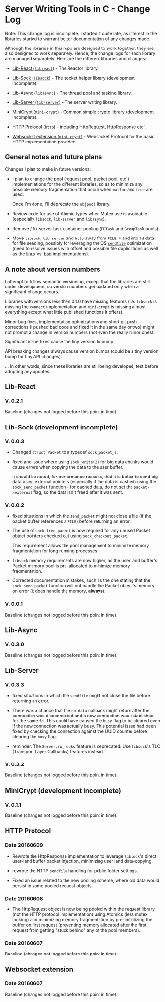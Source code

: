 # Server Writing Tools in C - Change Log

Note: This change log is incomplete. I started it quite late, as interest in the libraries started to warrant better documentation of any changes made.

Although the libraries in this repo are designed to work together, they are also designed to work separately. Hence, the change logs for each library are managed separately. Here are the different libraries and changes:

* [Lib-React (`libreact`)](#lib-react) - The Reactor library.

* [Lib-Sock (`libsock`)](#lib-sock) - The socket helper library (development incomplete).

* [Lib-Async (`libasync`)](#lib-async) - The thread pool and tasking library.

* [Lib-Server (`lib-server`)](#lib-server) - The server writing library.

* [MiniCrypt (`mini-crypt`)](#minicrypt) - Common simple crypto library (development incomplete).

* [HTTP Protocol (`http`)](#http_protocol) - including HttpRequest, HttpResponse etc'.

* [Websocket extension (`mini-crypt`)](#websocket_extension) - Websocket Protocol for the basic HTTP implementation provided.

## General notes and future plans

Changes I plan to make in future versions:

* I plan to change the pool (request pool, packet pool, etc') implementations for the different libraries, so as to minimize any possible memory fragmentation that occur when `malloc` and `free` are used.

     Once I'm done, I'll deprecate the `objpool` library.

* Review code for use of Atomic types when Mutex use is avoidable (especially `libsock`, `lib-server` and `libasync`).

* Remove / fix server task container pooling (`FDTask` and `GroupTask` pools).

* Move `libsock`, `lib-server` and `http` away from `FILE *` and into `fd` data for file sending, possibly for leveraging the OS [`sendfile`](http://linux.die.net/man/2/sendfile) optimization (need to resolve issues with offset and possible file duplications as well as the [linux](http://linux.die.net/man/2/sendfile) vs. [bsd](https://www.freebsd.org/cgi/man.cgi?query=sendfile&sektion=2) implementations).

## A note about version numbers

I attempt to follow semantic versioning, except that the libraries are still under development, so version numbers get updated only when a significant change occurs.

Libraries with versions less then 0.1.0 have missing features (i.e. `libsock` is missing the `connect` implementation and `mini-crypt` is missing almost everything except what little published functions it offers).

Minor bug fixes, implementation optimizations and short git push corrections (I pushed bad code and fixed it in the same day or two) might not prompt a change in version numbers (not even the really minor ones).

Significant issue fixes cause the tiny version to bump.

API breaking changes always cause version bumps (could be a tiny version bump for tiny API changes).

... In other words, since these libraries are still being developed, test before adopting any updates.

## Lib-React

### V. 0.2.1

Baseline (changes not logged before this point in time).

## Lib-Sock (development incomplete)

### V. 0.0.3

* Changed `struct Packet` to a typedef `sock_packet_s`.

* fixed and issue where using `sock_write(2)` for big data chunks would cause errors when copying the data to the user buffer.

    it should be noted, for performance reasons, that it is better to send big data using external pointers (especially if the data is cashed) using the `sock_send_packet` function - for cached data, do not set the `packet->external` flag, so the data isn't freed after it was sent.

### V. 0.0.2

* fixed situations in which the `send_packet` might not close a file (if the packet buffer references a `FILE`) before returning an error.

* The use of `sock_free_packet` is now required for any unused Packet object pointers checked out using `sock_checkout_packet`.

    This requirement allows the pool management to minimize memory fragmentation for long running processes.

* `libsock` memory requirements are now higher, as the user land buffer's Packet memory pool is pre-allocated to minimize memory fragmentation.

* Corrected documentation mistakes, such as the one stating that the `sock_send_packet` function will not handle the Packet object's memory on error (it does handle the memory, **always**).

### V. 0.0.1

Baseline (changes not logged before this point in time).

## Lib-Async

### V. 0.3.0

Baseline (changes not logged before this point in time).

## Lib-Server

### V. 0.3.3

* fixed situations in which the `sendfile` might not close the file before returning an error.

* There was a chance that the `on_data` callback might return after the connection was disconnected and a new connection was established for the same `fd`. This could have caused the `busy` flag to be cleared even if the new connection was actually busy. This potential issue had been fixed by checking the connection against the UUID counter before clearing the `busy` flag.

* reminder: The `Server.rw_hooks` feature is deprecated. Use `libsock`'s TLC (Transport Layer Callbacks) features instead.

### V. 0.3.2

Baseline (changes not logged before this point in time).

## MiniCrypt (development incomplete)

### V. 0.1.1

Baseline (changes not logged before this point in time).

## HTTP Protocol

### Date 20160609

* Rewrote the HttpResponse implementation to leverage `libsock`'s direct user-land buffer packet injection, minimizing user land data-copying.

* rewrote the HTTP `sendfile` handling for public folder settings.

* Fixed an issue related to the new pooling scheme, where old data would persist in some pooled request objects.

### Date 20160608

* The HttpRequest object is now being pooled within the request library (not the HTTP protocol implementation) using Atomics (less mutex locking) and minimizing memory fragmentation by pre-initializing the buffer on first request (preventing memory allocated after the first request from getting "stuck behind" any of the pool members).

### Date 20160607

Baseline (changes not logged before this point in time).

## Websocket extension

### Date 20160607

Baseline (changes not logged before this point in time).
